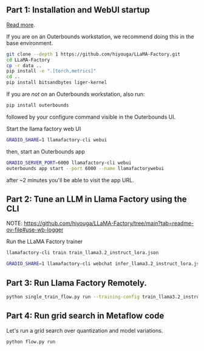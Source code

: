 ## Part 1: Installation and WebUI startup
[Read more](https://github.com/hiyouga/LLaMA-Factory?tab=readme-ov-file#installation).

If you are on an Outerbounds workstation, we recommend doing this in the base environment.
```bash
git clone --depth 1 https://github.com/hiyouga/LLaMA-Factory.git
cd LLaMA-Factory
cp -r data ..
pip install -e ".[torch,metrics]"
cd ..
pip install bitsandbytes liger-kernel
```

If you are _not_ on an Outerbounds workstation, also run:
```bash
pip install outerbounds
```
followed by your configure command visible in the Outerbounds UI.

Start the llama factory web UI

```bash
GRADIO_SHARE=1 llamafactory-cli webui
```

then, start an Outerbounds app
```bash
GRADIO_SERVER_PORT=6000 llamafactory-cli webui
outerbounds app start --port 6000 --name llamafactorywebui
```

after ~2 minutes you'll be able to visit the app URL.

## Part 2: Tune an LLM in Llama Factory using the CLI

NOTE: https://github.com/hiyouga/LLaMA-Factory/tree/main?tab=readme-ov-file#use-wb-logger

Run the LLaMA Factory trainer
```bash
llamafactory-cli train train_llama3.2_instruct_lora.json 
```

```bash
GRADIO_SHARE=1 llamafactory-cli webchat infer_llama3.2_instruct_lora.json
```

## Part 3: Run Llama Factory Remotely. 

```bash
python single_train_flow.py run --training-config train_llama3.2_instruct_lora.json
```

## Part 4: Run grid search in Metaflow code
Let's run a grid search over quantization and model variations.

```bash
python flow.py run
```
